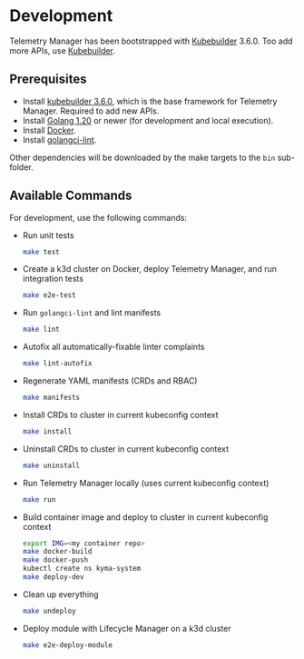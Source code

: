 # Development

Telemetry Manager has been bootstrapped with [Kubebuilder](https://github.com/kubernetes-sigs/kubebuilder) 3.6.0. 
Too add more APIs, use [Kubebuilder](https://book.kubebuilder.io/cronjob-tutorial/new-api.html).

## Prerequisites

- Install [kubebuilder 3.6.0](https://github.com/kubernetes-sigs/kubebuilder), which is the base framework for Telemetry Manager. Required to add new APIs.
- Install [Golang 1.20](https://golang.org/dl/) or newer (for development and local execution).
- Install [Docker](https://www.docker.com/get-started).
- Install [golangci-lint](https://golangci-lint.run).

Other dependencies will be downloaded by the make targets to the `bin` sub-folder.

## Available Commands

For development, use the following commands:

- Run unit tests
  ```bash
  make test
  ```

- Create a k3d cluster on Docker, deploy Telemetry Manager, and run integration tests
  ```bash
  make e2e-test
  ```

- Run `golangci-lint` and lint manifests
  ```bash
  make lint
  ```

- Autofix all automatically-fixable linter complaints
  ```bash
  make lint-autofix
  ```

- Regenerate YAML manifests (CRDs and RBAC)
  ```bash
  make manifests
  ```

- Install CRDs to cluster in current kubeconfig context
  ```bash
  make install
  ```

- Uninstall CRDs to cluster in current kubeconfig context
  ```bash
  make uninstall
  ```

- Run Telemetry Manager locally (uses current kubeconfig context)
  ```bash
  make run
  ```

- Build container image and deploy to cluster in current kubeconfig context
  ```bash
  export IMG=<my container repo>
  make docker-build
  make docker-push
  kubectl create ns kyma-system
  make deploy-dev
  ```

- Clean up everything
  ```bash
  make undeploy
  ```

- Deploy module with Lifecycle Manager on a k3d cluster
  ```bash
  make e2e-deploy-module
  ```

